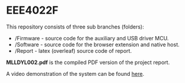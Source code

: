 # EEE4022F

This repository consists of three sub branches (folders):
* /Firmware - source code for the auxiliary and USB driver MCU.
* /Software - source code for the browser extension and native host.
* /Report - latex (overleaf) source code of report.

**MLLDYL002.pdf** is the compiled PDF version of the project report.

A video demonstration of the system can be found [here](https://www.youtube.com/watch?v=u4TFHCfZJ7M).

